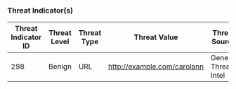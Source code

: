 ### Threat Indicator(s)
|Threat Indicator ID|Threat Level|Threat Type|Threat Value|Threat Source|Created At|Updated At|
|---|---|---|---|---|---|---|
| 298 | Benign | URL | http://example.com/carolann | Generic Threat Intel | 2021-05-14T07:24:48.886Z | 2021-05-14T07:24:48.886Z |
